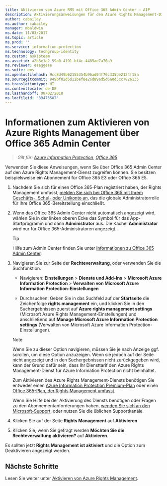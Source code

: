 ```yaml
---
title: Aktivieren von Azure RMS mit Office 365 Admin Center – AIP
description: Aktivierungsanweisungen für den Azure Rights Management-Dienst, wenn Sie die neue Version von Office 365 Admin Center verwenden.
author: cabailey
ms.author: cabailey
manager: mbaldwin
ms.date: 11/03/2017
ms.topic: article
ms.prod: ''
ms.service: information-protection
ms.technology: techgroup-identity
ms.custom: askipteam
ms.assetid: a2b3e1a2-59a0-4191-bf4c-4485ae7a70a9
ms.reviewer: esaggese
ms.suite: ems
ms.openlocfilehash: 9cc8d49b62155354b96ad04f76c335be2124f15a
ms.sourcegitcommit: 949bf02d5d12bef8e26d89ad5d6a0d5cc7826135
ms.translationtype: HT
ms.contentlocale: de-DE
ms.lasthandoff: 08/02/2018
ms.locfileid: "39473507"
---
```

# <a name="how-to-activate-azure-rights-management-from-the-office-365-admin-center"></a>Informationen zum Aktivieren von Azure Rights Management über Office 365 Admin Center

>*Gilt für: [Azure Information Protection](https://azure.microsoft.com/pricing/details/information-protection), [Office 365](http://download.microsoft.com/download/E/C/F/ECF42E71-4EC0-48FF-AA00-577AC14D5B5C/Azure_Information_Protection_licensing_datasheet_EN-US.pdf)*

Verwenden Sie diese Anweisungen, wenn Sie über Office 365 Admin Center auf den Azure Rights Management-Dienst zugreifen können. Sie besitzen beispielsweise ein Abonnement für Office 365 E3 oder Office 365 E5.

1. Nachdem Sie sich für einen Office 365-Plan registriert haben, der Rights Management umfasst, [melden Sie sich bei Office 365 mit Ihrem Geschäfts-, Schul- oder Unikonto an](https://portal.office.com/), das die globale Administratorrolle für Ihre Office 365-Bereitstellung einschließt.

2. Wenn das Office 365 Admin Center nicht automatisch angezeigt wird, wählen Sie in der linken oberen Ecke das Symbol für das App-Startprogramm und dann **Administrator** aus. Die Kachel **Administrator** wird nur für Office 365-Administratoren angezeigt.

    > [!TIP]
    > Hilfe zum Admin Center finden Sie unter [Informationen zu Office 365 Admin Center](https://support.office.com/article/About-the-Office-365-Admin-Center-758befc4-0888-4009-9f14-0d147402fd23).

3. Navigieren Sie zur Seite der **Rechteverwaltung**, oder verwenden Sie die Suchfunktion.
    
    - Navigieren: **Einstellungen** > **Dienste und Add-Ins** > **Microsoft Azure Information Protection** > **Verwalten von Microsoft Azure Information Protection-Einstellungen**
    
    - Durchsuchen: Geben Sie in das Suchfeld auf der **Startseite** die Zeichenfolge **rights management** ein, und klicken Sie in den Suchergebnissen zuerst auf **Azure rights management settings** (Microsoft Azure Rights Management-Einstellungen) und anschließend auf **Manage Microsoft Azure Information Protection settings** (Verwalten von Microsoft Azure Information Protection-Einstellungen). 
    
    > [!NOTE]
    >Wenn Sie zu dieser Option navigieren, müssen Sie je nach Anzeige ggf. scrollen, um diese Option anzuzeigen. Wenn sie jedoch auf der Seite nicht angezeigt und in den Suchergebnissen nicht zurückgegeben wird, kann der Grund dafür sein, dass Ihr Diensttarif den Azure Rights Management-Dienst für Azure Information Protection nicht beinhaltet.
    >
    >Zum Aktivieren des Azure Rights Management-Diensts benötigen Sie entweder einen [Azure Information Protection Premium-Plan](https://www.microsoft.com/cloud-platform/azure-information-protection-pricing) oder einen [Office 365-Plan, der Rights Management umfasst](http://download.microsoft.com/download/E/C/F/ECF42E71-4EC0-48FF-AA00-577AC14D5B5C/Azure_Information_Protection_licensing_datasheet_EN-US.pdf). 
    
    Wenn Sie Hilfe bei der Aktivierung des Diensts benötigen oder Fragen zu den Abonnementanforderungen haben, [wenden Sie sich an den Microsoft-Support](../information-support.md#to-contact-microsoft-support), oder nutzen Sie die üblichen Supportkanäle.

4. Klicken Sie auf der Seite **Rights Management** auf **Aktivieren**.

5. Klicken Sie, wenn Sie gefragt werden **Möchten Sie die Rechteverwaltung aktivieren?** auf **Aktivieren**.

Es sollten jetzt **Rights Management ist aktiviert** und die Option zum Deaktivieren angezeigt werden.


## <a name="next-steps"></a>Nächste Schritte
Lesen Sie weiter unter [Aktivieren von Azure Rights Management](activate-service.md#configuring-onboarding-controls-for-a-phased-deployment).

